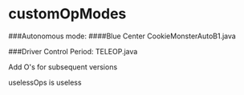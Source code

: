 # customOpModes

###Autonomous mode:
####Blue Center
CookieMonsterAutoB1.java

###Driver Control Period:
TELEOP.java

Add O's for subsequent versions

uselessOps is useless
